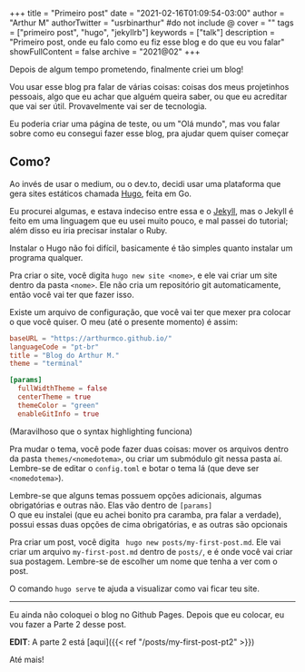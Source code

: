 +++
title = "Primeiro post"
date = "2021-02-16T01:09:54-03:00"
author = "Arthur M"
authorTwitter = "usrbinarthur" #do not include @
cover = ""
tags = ["primeiro post", "hugo", "jekyllrb"]
keywords = ["talk"]
description = "Primeiro post, onde eu falo como eu fiz esse blog e do que eu vou falar"
showFullContent = false
archive = "2021@02"
+++

Depois de algum tempo prometendo, finalmente criei um blog!

Vou usar esse blog pra falar de várias coisas: coisas dos meus projetinhos pessoais, algo que eu 
achar que alguém queira saber, ou que eu acreditar que vai ser útil. Provavelmente vai ser de 
tecnologia.

Eu poderia criar uma página de teste, ou um "Olá mundo", mas vou falar sobre como eu consegui
fazer esse blog, pra ajudar quem quiser começar

## Como?

Ao invés de usar o medium, ou o dev.to, decidi usar uma plataforma que gera sites estáticos 
chamada [Hugo](https://gohugo.io/), feita em Go. 

Eu procurei algumas, e estava indeciso entre essa e o [Jekyll](https://jekyllrb.com/), mas o Jekyll
é feito em uma linguagem que eu usei muito pouco, e mal passei do tutorial; além disso eu iria
precisar instalar o Ruby.

Instalar o Hugo não foi difícil, basicamente é tão simples quanto instalar um programa qualquer.

Pra criar o site, você digita `hugo new site <nome>`, e ele vai criar um site dentro da pasta 
`<nome>`. Ele não cria um repositório git automaticamente, então você vai ter que fazer isso.

Existe um arquivo de configuração, que você vai ter que mexer pra colocar o que você quiser. O meu
(até o presente momento) é assim:

```toml
baseURL = "https://arthurmco.github.io/"
languageCode = "pt-br"
title = "Blog do Arthur M."
theme = "terminal"

[params]
  fullWidthTheme = false
  centerTheme = true
  themeColor = "green"
  enableGitInfo = true
```

(Maravilhoso que o syntax highlighting funciona)

Pra mudar o tema, você pode fazer duas coisas: mover os arquivos dentro da pasta `themes/<nomedotema>`, 
ou criar um submódulo git nessa pasta aí. Lembre-se de editar o `config.toml` e botar o tema lá (que
deve ser `<nomedotema>`).

Lembre-se que alguns temas possuem opções adicionais, algumas obrigatórias e outras não. Elas vão
dentro de `[params]`  
O que eu instalei (que eu achei bonito pra caramba, pra falar a verdade), possui essas duas opções
de cima obrigatórias, e as outras são opcionais

Pra criar um post, você digita ` hugo new posts/my-first-post.md`. Ele vai criar um arquivo 
`my-first-post.md` dentro de `posts/`, e é onde você vai criar sua postagem. Lembre-se de escolher
um nome que tenha a ver com o post.

O comando `hugo serve` te ajuda a visualizar como vai ficar teu site.

----

Eu ainda não coloquei o blog no Github Pages. Depois que eu colocar, eu vou fazer a Parte 2 desse
post.

**EDIT**: A parte 2 está [aqui]({{< ref "/posts/my-first-post-pt2" >}})

Até mais!